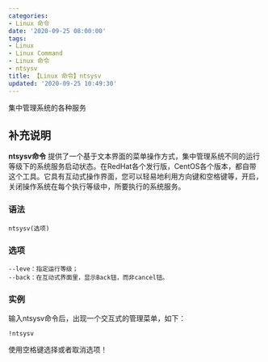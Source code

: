 ```yaml
---
categories:
- Linux 命令
date: '2020-09-25 08:00:00'
tags:
- Linux
- Linux Command
- Linux 命令
- ntsysv
title: 【Linux 命令】ntsysv
updated: '2020-09-25 10:49:30'
---
```


集中管理系统的各种服务

## 补充说明

**ntsysv命令** 提供了一个基于文本界面的菜单操作方式，集中管理系统不同的运行等级下的系统服务启动状态。在RedHat各个发行版，CentOS各个版本，都自带这个工具。它具有互动式操作界面，您可以轻易地利用方向键和空格键等，开启，关闭操作系统在每个执行等级中，所要执行的系统服务。

###  语法 

```shell
ntsysv(选项)
```

###  选项 

```shell
--leve：指定运行等级；
--back：在互动式界面里，显示Back钮，而非cancel钮。
```

###  实例 

输入ntsysv命令后，出现一个交互式的管理菜单，如下：

```shell
!ntsysv
```

使用空格键选择或者取消选项！



